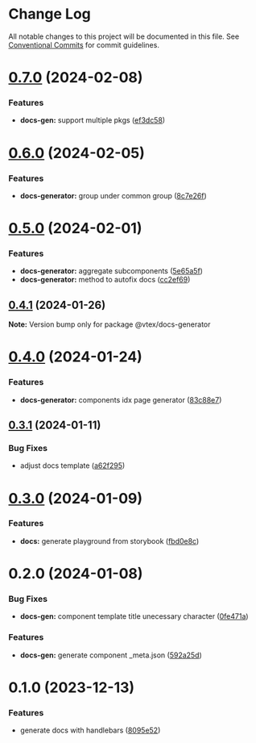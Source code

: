 # Change Log

All notable changes to this project will be documented in this file.
See [Conventional Commits](https://conventionalcommits.org) for commit guidelines.

# [0.7.0](https://github.com/vtex/shoreline/compare/@vtex/docs-generator@0.6.0...@vtex/docs-generator@0.7.0) (2024-02-08)

### Features

- **docs-gen:** support multiple pkgs ([ef3dc58](https://github.com/vtex/shoreline/commit/ef3dc58eabb9c1df983ba8f55981c63ab06ad768))

# [0.6.0](https://github.com/vtex/shoreline/compare/@vtex/docs-generator@0.5.0...@vtex/docs-generator@0.6.0) (2024-02-05)

### Features

- **docs-generator:** group under common group ([8c7e26f](https://github.com/vtex/shoreline/commit/8c7e26f246fbce880adc7b75dd736fc05abecd59))

# [0.5.0](https://github.com/vtex/shoreline/compare/@vtex/docs-generator@0.4.1...@vtex/docs-generator@0.5.0) (2024-02-01)

### Features

- **docs-generator:** aggregate subcomponents ([5e65a5f](https://github.com/vtex/shoreline/commit/5e65a5fdd1161d531d0503bf64f3e32b595f305a))
- **docs-generator:** method to autofix docs ([cc2ef69](https://github.com/vtex/shoreline/commit/cc2ef69fb99b71e3a414f2e3b033f3dbec4ac868))

## [0.4.1](https://github.com/vtex/shoreline/compare/@vtex/docs-generator@0.4.0...@vtex/docs-generator@0.4.1) (2024-01-26)

**Note:** Version bump only for package @vtex/docs-generator

# [0.4.0](https://github.com/vtex/shoreline/compare/@vtex/docs-generator@0.3.1...@vtex/docs-generator@0.4.0) (2024-01-24)

### Features

- **docs-generator:** components idx page generator ([83c88e7](https://github.com/vtex/shoreline/commit/83c88e7f9a2730a8ec782c721b3f22ccec9acfa0))

## [0.3.1](https://github.com/vtex/shoreline/compare/@vtex/docs-generator@0.3.0...@vtex/docs-generator@0.3.1) (2024-01-11)

### Bug Fixes

- adjust docs template ([a62f295](https://github.com/vtex/shoreline/commit/a62f29555ea3435bfca4fe2cf37f29a0b671eba9))

# [0.3.0](https://github.com/vtex/shoreline/compare/@vtex/docs-generator@0.2.0...@vtex/docs-generator@0.3.0) (2024-01-09)

### Features

- **docs:** generate playground from storybook ([fbd0e8c](https://github.com/vtex/shoreline/commit/fbd0e8c718b71ad1b1e228ba7e61044ccba64d09))

# 0.2.0 (2024-01-08)

### Bug Fixes

- **docs-gen:** component template title unecessary character ([0fe471a](https://github.com/vtex/shoreline/commit/0fe471a5b3c1949519c18b2e263babeae1f31a94))

### Features

- **docs-gen:** generate component \_meta.json ([592a25d](https://github.com/vtex/shoreline/commit/592a25d1117f36dd16201ca5ba85b976900b3b25))

# 0.1.0 (2023-12-13)

### Features

- generate docs with handlebars ([8095e52](https://github.com/vtex/shoreline/commit/8095e5245b4fd4d9aaf90c6213854ea39453bcd3))
